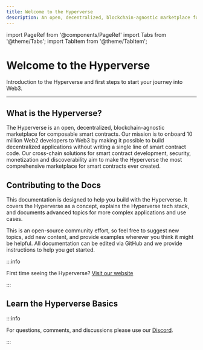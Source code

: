 ```yaml
---
title: Welcome to the Hyperverse
description: An open, decentralized, blockchain-agnostic marketplace for composable smart contracts
---
```


import PageRef from '@components/PageRef'
import Tabs from '@theme/Tabs';
import TabItem from '@theme/TabItem';

# Welcome to the Hyperverse

Introduction to the Hyperverse and first steps to start your journey into Web3.

---

## What is the Hyperverse?

The Hyperverse is an open, decentralized, blockchain-agnostic marketplace for composable smart contracts. Our mission is to onboard 10 million Web2 developers to Web3 by making it possible to build decentralized applications without writing a single line of smart contract code. Our cross-chain solutions for smart contract development, security, monetization and discoverability aim to make the Hyperverse the most comprehensive marketplace for smart contracts ever created.

<PageRef url="get-started" pageName="Get Started" />

## Contributing to the Docs

This documentation is designed to help you build with the Hyperverse. It covers the Hyperverse as a concept, explains the Hyperverse tech stack, and documents advanced topics for more complex applications and use cases.

This is an open-source community effort, so feel free to suggest new topics, add new content, and provide examples wherever you think it might be helpful. All documentation can be edited via GitHub and we provide instructions to help you get started.

<PageRef url="../contribute/introduction" pageName="Start Contributing" />

:::info

First time seeing the Hyperverse? [Visit our website](https://www.decentology.com/)

:::

## Learn the Hyperverse Basics

<PageRef url="how-it-works" pageName="How it Works" />
<PageRef url="key-concepts" pageName="Key Concepts" />
<PageRef url="community" pageName="Community" />
<PageRef url="glossary" pageName="Glossary" />
<PageRef url="faq" pageName="FAQ" />

:::info

For questions, comments, and discussions please use our [Discord](https://discord.com/invite/uqecGxg).

:::
